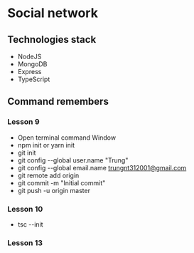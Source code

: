 # Social network

## Technologies stack

- NodeJS
- MongoDB
- Express
- TypeScript

## Command remembers

### Lesson 9

- Open terminal command Window
- npm init or yarn init
- git init
- git config --global user.name "Trung"
- git config --global email.name trungnt312001@gmail.com
- git remote add origin <link>
- git commit -m "Initial commit"
- git push -u origin master
 
### Lesson 10

- tsc --init


### Lesson 13
